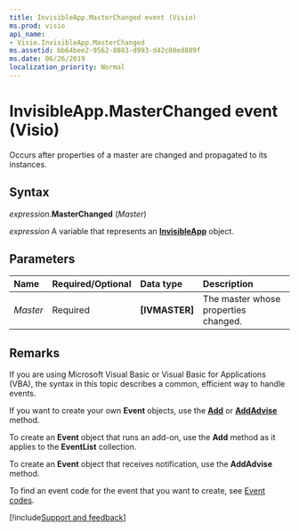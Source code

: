 ```yaml
---
title: InvisibleApp.MasterChanged event (Visio)
ms.prod: visio
api_name:
- Visio.InvisibleApp.MasterChanged
ms.assetid: bb64bee2-9562-8083-d993-d42c00ed889f
ms.date: 06/26/2019
localization_priority: Normal
---
```



# InvisibleApp.MasterChanged event (Visio)

Occurs after properties of a master are changed and propagated to its instances.


## Syntax

_expression_.**MasterChanged** (_Master_)

_expression_ A variable that represents an **[InvisibleApp](Visio.InvisibleApp.md)** object.


## Parameters

|Name|Required/Optional|Data type|Description|
|:-----|:-----|:-----|:-----|
| _Master_|Required| **[IVMASTER]**|The master whose properties changed.|

## Remarks

If you are using Microsoft Visual Basic or Visual Basic for Applications (VBA), the syntax in this topic describes a common, efficient way to handle events.

If you want to create your own **Event** objects, use the **[Add](visio.eventlist.add.md)** or **[AddAdvise](visio.eventlist.addadvise.md)** method. 

To create an **Event** object that runs an add-on, use the **Add** method as it applies to the **EventList** collection. 

To create an **Event** object that receives notification, use the **AddAdvise** method. 

To find an event code for the event that you want to create, see [Event codes](../visio/Concepts/event-codesvisio.md).

[!include[Support and feedback](~/includes/feedback-boilerplate.md)]